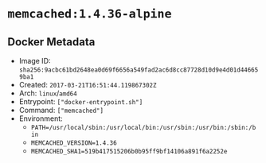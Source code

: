 # `memcached:1.4.36-alpine`

## Docker Metadata

- Image ID: `sha256:9acbc61bd2648ea0d69f6656a549fad2ac6d8cc87728d10d9e4d01d446659ba1`
- Created: `2017-03-21T16:51:44.119867302Z`
- Arch: `linux`/`amd64`
- Entrypoint: `["docker-entrypoint.sh"]`
- Command: `["memcached"]`
- Environment:
  - `PATH=/usr/local/sbin:/usr/local/bin:/usr/sbin:/usr/bin:/sbin:/bin`
  - `MEMCACHED_VERSION=1.4.36`
  - `MEMCACHED_SHA1=519b417515206b0b95ff9bf14106a891f6a2252e`

